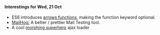 #### Interestings for Wed, 21 Oct

* ES6 introduces [arrows functions](https://developer.mozilla.org/en-US/docs/Web/JavaScript/Reference/Functions/Arrow_functions), making the function keyword optional.
* [MailHog:](https://github.com/mailhog/MailHog) A better / prettier Mail Testing tool.
* A cool [morphing superhero](https://files.slack.com/files-pri/T024F6N14-F0CSJ358S/awesome_ajax_loader..jpg) ajax loader
